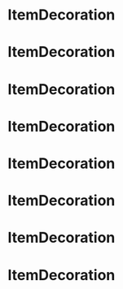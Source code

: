 # ItemDecoration
# ItemDecoration
# ItemDecoration
# ItemDecoration
# ItemDecoration
# ItemDecoration
# ItemDecoration
# ItemDecoration
